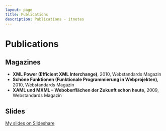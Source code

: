 ```yaml
---
layout: page
title: Publications
description: Publications - itnotes
---
```


# Publications

## Magazines

- **XML Power (Efficient XML Interchange)**, 2010, Webstandards Magazin
- **Schöne Funktionen (Funktionale Programmierung in Webprojekten)**, 2010, Webstandards Magazin
- **XAML und MXML – Weboberflächen der Zukunft schon heute**, 2009, Webstandards Magazin

## Slides

[My slides on Slideshare](https://de.slideshare.net/pindar)